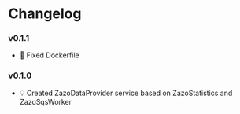 # Changelog

### v0.1.1
- :hammer: Fixed Dockerfile

### v0.1.0
- :bulb: Created ZazoDataProvider service based on ZazoStatistics and ZazoSqsWorker


